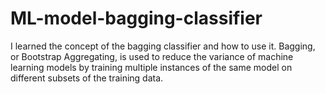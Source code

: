 # ML-model-bagging-classifier
I learned the concept of the bagging classifier and how to use it. Bagging, or Bootstrap Aggregating, is used to reduce the variance of machine learning models by training multiple instances of the same model on different subsets of the training data.
